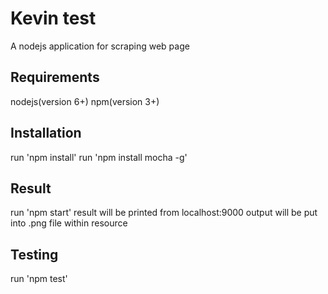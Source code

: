 # Kevin test 
A nodejs application for scraping web page

## Requirements
nodejs(version 6+)
npm(version 3+)

## Installation
run 'npm install'
run 'npm install mocha -g'

## Result
run 'npm start'
result will be printed from localhost:9000
output will be put into .png file within resource

## Testing
run 'npm test'